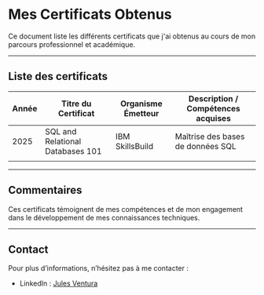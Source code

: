 # Mes Certificats Obtenus

Ce document liste les différents certificats que j'ai obtenus au cours de mon parcours professionnel et académique.

---

## Liste des certificats

| Année | Titre du Certificat               | Organisme Émetteur         | Description / Compétences acquises                  |
|-------|---------------------------------|---------------------------|----------------------------------------------------|
| 2025  |   SQL and Relational Databases 101    | IBM SkillsBuild          | Maîtrise des bases de données SQL          |
| |     |                    |                |


---

## Commentaires

Ces certificats témoignent de mes compétences et de mon engagement dans le développement de mes connaissances techniques.

---

## Contact

Pour plus d’informations, n’hésitez pas à me contacter :

- LinkedIn : [Jules Ventura](www.linkedin.com/in/jules-ventura-2948b8306)
